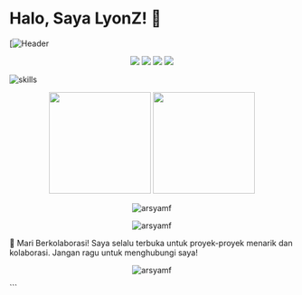 # Halo, Saya LyonZ! 👋

[![Header](https://i.pinimg.com/736x/f5/c1/a2/f5c1a2e84f9d9b9cae5d5a6b3e620ad5.jpg)

<p align="center">
  <a href="https://twitter.com/arsyamf"><img src="https://img.shields.io/badge/Twitter-1DA1F2?style=for-the-badge&logo=twitter&logoColor=white"/></a>
  <a href="https://linkedin.com/in/arsyamf"><img src="https://img.shields.io/badge/LinkedIn-0077B5?style=for-the-badge&logo=linkedin&logoColor=white"/></a>
  <a href="https://instagram.com/arsyamf"><img src="https://img.shields.io/badge/Instagram-E4405F?style=for-the-badge&logo=instagram&logoColor=white"/></a>
  <a href="mailto:youremail@example.com"><img src="https://img.shields.io/badge/Gmail-D14836?style=for-the-badge&logo=gmail&logoColor=white"/></a>
</p>

<p align="left"> <img src="https://skillicons.dev/icons?i=react,express,mysql,html,css,tailwind,bootstrap,figma,git,python,php&perline=8" alt="skills" /> </p>

<p align="center"> <img height="180em" src="https://github-readme-stats.vercel.app/api?username=arsyamf&show_icons=true&theme=dracula&include_all_commits=true&count_private=true"/> <img height="180em" src="https://github-readme-stats.vercel.app/api/top-langs/?username=arsyamf&layout=compact&langs_count=8&theme=dracula"/> </p><p align="center"> <img src="https://github-readme-streak-stats.herokuapp.com/?user=arsyamf&theme=dracula" alt="arsyamf" /> </p>

<p align="center"> <img src="https://github-profile-trophy.vercel.app/?username=arsyamf&theme=dracula&row=2&column=3" alt="arsyamf" /> </p>

🤝 Mari Berkolaborasi!
Saya selalu terbuka untuk proyek-proyek menarik dan kolaborasi. Jangan ragu untuk menghubungi saya!

<p align="center"> <img src="https://komarev.com/ghpvc/?username=arsyamf&label=Profile%20views&color=0e75b6&style=flat" alt="arsyamf" /> </p> ```
